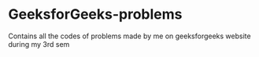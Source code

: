 # GeeksforGeeks-problems
Contains all the codes of problems made by me on geeksforgeeks website during my 3rd sem 
